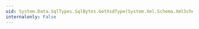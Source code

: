 ```yaml
---
uid: System.Data.SqlTypes.SqlBytes.GetXsdType(System.Xml.Schema.XmlSchemaSet)
internalonly: False
---
```

